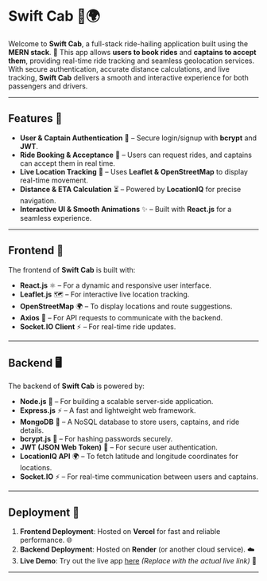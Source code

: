 # Swift Cab 🚖🌍  

Welcome to **Swift Cab**, a full-stack ride-hailing application built using the **MERN stack**. 🚀 This app allows **users to book rides** and **captains to accept them**, providing real-time ride tracking and seamless geolocation services. With secure authentication, accurate distance calculations, and live tracking, **Swift Cab** delivers a smooth and interactive experience for both passengers and drivers.  

---

## Features 🌟  

- **User & Captain Authentication** 🔐 – Secure login/signup with **bcrypt** and **JWT**.  
- **Ride Booking & Acceptance** 🚗 – Users can request rides, and captains can accept them in real time.  
- **Live Location Tracking** 📍 – Uses **Leaflet & OpenStreetMap** to display real-time movement.  
- **Distance & ETA Calculation** ⏳ – Powered by **LocationIQ** for precise navigation.  
- **Interactive UI & Smooth Animations** ✨ – Built with **React.js** for a seamless experience.  

---

## Frontend 🎨  

The frontend of **Swift Cab** is built with:  

- **React.js** ⚛️ – For a dynamic and responsive user interface.  
- **Leaflet.js** 🗺️ – For interactive live location tracking.  
- **OpenStreetMap** 🌍 – To display locations and route suggestions.  
- **Axios** 🔄 – For API requests to communicate with the backend.
- **Socket.IO Client** ⚡ – For real-time ride updates.  

---

## Backend 🖥️  

The backend of **Swift Cab** is powered by:  

- **Node.js** 🚀 – For building a scalable server-side application.  
- **Express.js** ⚡ – A fast and lightweight web framework.  
- **MongoDB** 💾 – A NoSQL database to store users, captains, and ride details.  
- **bcrypt.js** 🔐 – For hashing passwords securely.  
- **JWT (JSON Web Token)** 🔑 – For secure user authentication.  
- **LocationIQ API** 🌍 – To fetch latitude and longitude coordinates for locations.
- **Socket.IO** ⚡ – For real-time communication between users and captains.  

---

## Deployment 🚀  

1. **Frontend Deployment**: Hosted on **Vercel** for fast and reliable performance. 🌐  
2. **Backend Deployment**: Hosted on **Render** (or another cloud service). ☁️  
3. **Live Demo**: Try out the live app [here](#) _(Replace with the actual live link)_ 🎯  

---

